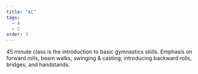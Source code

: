 ```yaml
---
title: "AC"
tags: 
  - A
  - C
order: 3
---
```


45 minute class is the introduction to basic gymnastics skills. Emphasis on forward rolls, beam walks, swinging & casting; introducing backward rolls, bridges, and handstands.


